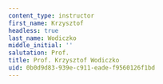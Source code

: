```yaml
---
content_type: instructor
first_name: Krzysztof
headless: true
last_name: Wodiczko
middle_initial: ''
salutation: Prof.
title: Prof. Krzysztof Wodiczko
uid: 0b0d9d83-939e-c911-eade-f9560126f1bd
---
```


